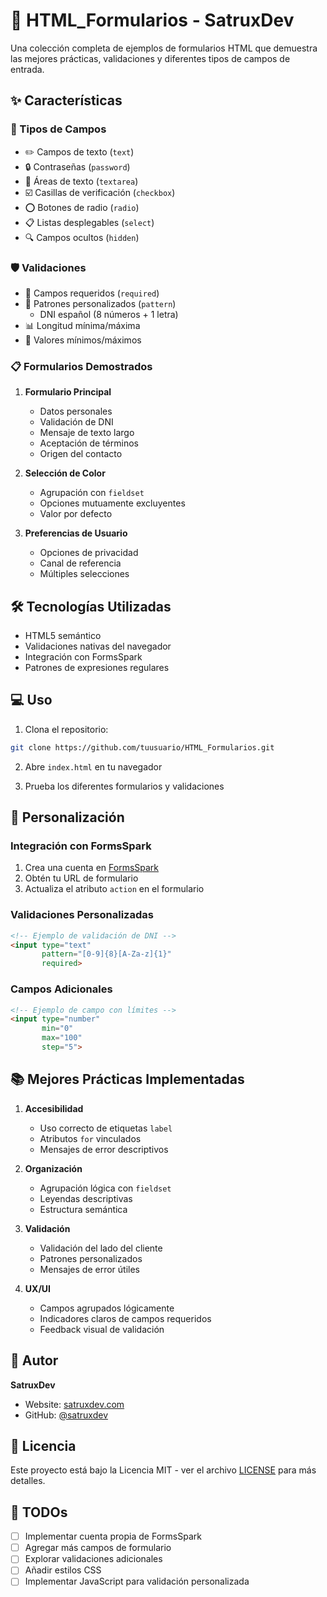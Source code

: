 # 📝 HTML_Formularios - SatruxDev

Una colección completa de ejemplos de formularios HTML que demuestra las mejores prácticas, validaciones y diferentes tipos de campos de entrada.

## ✨ Características

### 🎯 Tipos de Campos
- ✏️ Campos de texto (`text`)
- 🔒 Contraseñas (`password`)
- 📝 Áreas de texto (`textarea`)
- ☑️ Casillas de verificación (`checkbox`)
- ⭕ Botones de radio (`radio`)
- 📋 Listas desplegables (`select`)
- 🔍 Campos ocultos (`hidden`)

### 🛡️ Validaciones
- 🔴 Campos requeridos (`required`)
- 📏 Patrones personalizados (`pattern`)
  - DNI español (8 números + 1 letra)
- 📊 Longitud mínima/máxima
- 🎯 Valores mínimos/máximos

### 📋 Formularios Demostrados

1. **Formulario Principal**
   - Datos personales
   - Validación de DNI
   - Mensaje de texto largo
   - Aceptación de términos
   - Origen del contacto

2. **Selección de Color**
   - Agrupación con `fieldset`
   - Opciones mutuamente excluyentes
   - Valor por defecto

3. **Preferencias de Usuario**
   - Opciones de privacidad
   - Canal de referencia
   - Múltiples selecciones

## 🛠️ Tecnologías Utilizadas

- HTML5 semántico
- Validaciones nativas del navegador
- Integración con FormsSpark
- Patrones de expresiones regulares

## 💻 Uso

1. Clona el repositorio:
```bash
git clone https://github.com/tuusuario/HTML_Formularios.git
```

2. Abre `index.html` en tu navegador

3. Prueba los diferentes formularios y validaciones

## 🔧 Personalización

### Integración con FormsSpark
1. Crea una cuenta en [FormsSpark](https://formspark.io)
2. Obtén tu URL de formulario
3. Actualiza el atributo `action` en el formulario

### Validaciones Personalizadas
```html
<!-- Ejemplo de validación de DNI -->
<input type="text" 
       pattern="[0-9]{8}[A-Za-z]{1}" 
       required>
```

### Campos Adicionales
```html
<!-- Ejemplo de campo con límites -->
<input type="number" 
       min="0" 
       max="100" 
       step="5">
```

## 📚 Mejores Prácticas Implementadas

1. **Accesibilidad**
   - Uso correcto de etiquetas `label`
   - Atributos `for` vinculados
   - Mensajes de error descriptivos

2. **Organización**
   - Agrupación lógica con `fieldset`
   - Leyendas descriptivas
   - Estructura semántica

3. **Validación**
   - Validación del lado del cliente
   - Patrones personalizados
   - Mensajes de error útiles

4. **UX/UI**
   - Campos agrupados lógicamente
   - Indicadores claros de campos requeridos
   - Feedback visual de validación

## 👤 Autor

**SatruxDev**
- Website: [satruxdev.com](https://satruxdev.com)
- GitHub: [@satruxdev](https://github.com/satruxdev)

## 📝 Licencia

Este proyecto está bajo la Licencia MIT - ver el archivo [LICENSE](LICENSE) para más detalles.

## 🎯 TODOs

- [ ] Implementar cuenta propia de FormsSpark
- [ ] Agregar más campos de formulario
- [ ] Explorar validaciones adicionales
- [ ] Añadir estilos CSS
- [ ] Implementar JavaScript para validación personalizada
